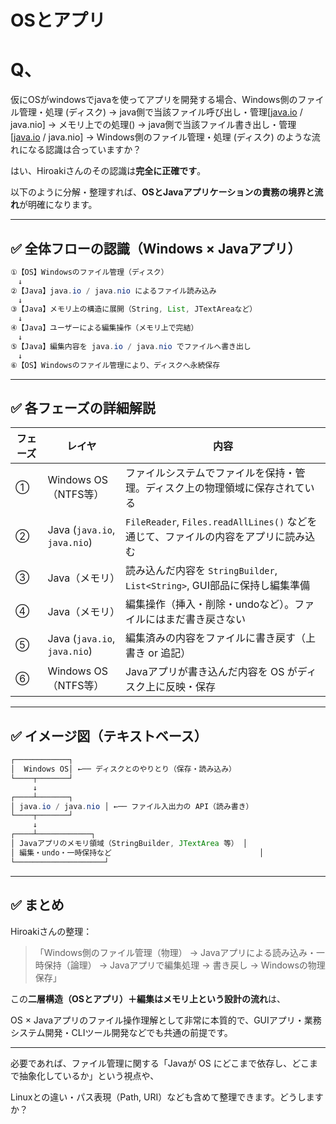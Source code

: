# OSとアプリ

# Q、

仮にOSがwindowsでjavaを使ってアプリを開発する場合、Windows側のファイル管理・処理 (ディスク) → java側で当該ファイル呼び出し・管理[[java.io](http://java.io/) / java.nio] → メモリ上での処理() → java側で当該ファイル書き出し・管理[[java.io](http://java.io/) / java.nio] → Windows側のファイル管理・処理 (ディスク) のような流れになる認識は合っていますか？

はい、Hiroakiさんのその認識は**完全に正確です**。

以下のように分解・整理すれば、**OSとJavaアプリケーションの責務の境界と流れ**が明確になります。

---

## ✅ 全体フローの認識（Windows × Javaアプリ）

```java
①【OS】Windowsのファイル管理（ディスク）  
　↓
②【Java】java.io / java.nio によるファイル読み込み  
　↓
③【Java】メモリ上の構造に展開（String, List, JTextAreaなど）  
　↓
④【Java】ユーザーによる編集操作（メモリ上で完結）  
　↓
⑤【Java】編集内容を java.io / java.nio でファイルへ書き出し  
　↓
⑥【OS】Windowsのファイル管理により、ディスクへ永続保存
```

---

## ✅ 各フェーズの詳細解説

| フェーズ | レイヤ | 内容 |
| --- | --- | --- |
| ① | Windows OS（NTFS等） | ファイルシステムでファイルを保持・管理。ディスク上の物理領域に保存されている |
| ② | Java (`java.io`, `java.nio`) | `FileReader`, `Files.readAllLines()` などを通じて、ファイルの内容をアプリに読み込む |
| ③ | Java（メモリ） | 読み込んだ内容を `StringBuilder`, `List<String>`, GUI部品に保持し編集準備 |
| ④ | Java（メモリ） | 編集操作（挿入・削除・undoなど）。ファイルにはまだ書き戻さない |
| ⑤ | Java (`java.io`, `java.nio`) | 編集済みの内容をファイルに書き戻す（上書き or 追記） |
| ⑥ | Windows OS（NTFS等） | Javaアプリが書き込んだ内容を OS がディスク上に反映・保存 |

---

## ✅ イメージ図（テキストベース）

```java
┌────────────┐
│  Windows OS│ ←── ディスクとのやりとり（保存・読み込み）
└────┬───────┘
     ↓
┌────┴───────┐
│ java.io / java.nio │ ←── ファイル入出力の API（読み書き）
└────┬───────┘
     ↓
┌────┴────────────┐
│ Javaアプリのメモリ領域（StringBuilder, JTextArea 等） │
│ 編集・undo・一時保持など                                 │
└────────────────────┘
```

---

## ✅ まとめ

Hiroakiさんの整理：

> 「Windows側のファイル管理（物理） → Javaアプリによる読み込み・一時保持（論理） → Javaアプリで編集処理 → 書き戻し → Windowsの物理保存」
> 

この**二層構造（OSとアプリ）＋編集はメモリ上という設計の流れ**は、

OS × Javaアプリのファイル操作理解として非常に本質的で、GUIアプリ・業務システム開発・CLIツール開発などでも共通の前提です。

---

必要であれば、ファイル管理に関する「Javaが OS にどこまで依存し、どこまで抽象化しているか」という視点や、

Linuxとの違い・パス表現（Path, URI）なども含めて整理できます。どうしますか？